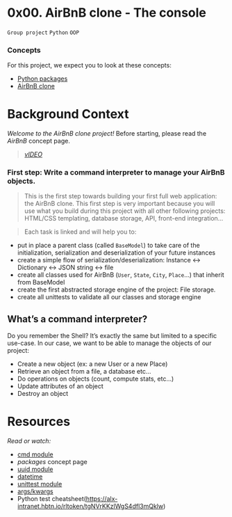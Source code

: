 # 0x00. AirBnB clone - The console
`Group project` `Python` `OOP`

### Concepts
For this project, we expect you to look at these concepts:

- [Python packages](https://alx-intranet.hbtn.io/concepts/66)
- [AirBnB clone](https://alx-intranet.hbtn.io/concepts/74)

# Background Context
*Welcome to the AirBnB clone project!*
Before starting, please read the *AirBnB* concept page.

> *[vIDEO](https://youtu.be/E12Xc3H2xqo)*

### First step: Write a command interpreter to manage your AirBnB objects.
> This is the first step towards building your first full web application: the AirBnB clone. This first step is very important because you will use what you build during this project with all other following projects: HTML/CSS templating, database storage, API, front-end integration…

> Each task is linked and will help you to:

- put in place a parent class (called `BaseModel`) to take care of the initialization, serialization and deserialization of your future instances
- create a simple flow of serialization/deserialization: Instance <-> Dictionary <-> JSON string <-> file
- create all classes used for AirBnB (`User`, `State`, `City`, `Place`…) that inherit from BaseModel
- create the first abstracted storage engine of the project: File storage.
- create all unittests to validate all our classes and storage engine

## What’s a command interpreter?
Do you remember the Shell? It’s exactly the same but limited to a specific use-case. In our case, we want to be able to manage the objects of our project:

- Create a new object (ex: a new User or a new Place)
- Retrieve an object from a file, a database etc…
- Do operations on objects (count, compute stats, etc…)
- Update attributes of an object
- Destroy an object

# Resources
*Read or watch:*

- [cmd module](https://alx-intranet.hbtn.io/rltoken/8ecCwE6veBmm3Nppw4hz5A)
- *packages* concept page
- [uuid module](https://alx-intranet.hbtn.io/rltoken/KfL9TqwdI69W6ttG6gTPPQ)
- [datetime](https://alx-intranet.hbtn.io/rltoken/1d8I3jSKgnYAtA1IZfEDpA)
- [unittest module](https://alx-intranet.hbtn.io/rltoken/IlFiMB8UmqBG2CxA0AD3jA)
- [args/kwargs](https://alx-intranet.hbtn.io/rltoken/C_a0EKbtvKdMcwIAuSIZng)
- Python test cheatsheet(https://alx-intranet.hbtn.io/rltoken/tgNVrKKzlWgS4dfl3mQklw)
